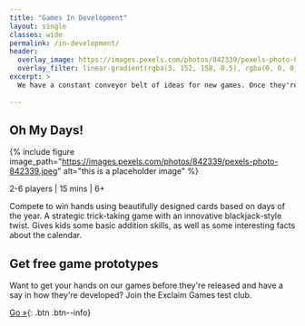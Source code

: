 ```yaml
---
title: "Games In Development"
layout: single
classes: wide
permalink: /in-development/
header:
  overlay_image: https://images.pexels.com/photos/842339/pexels-photo-842339.jpeg
  overlay_filter: linear-gradient(rgba(3, 152, 158, 0.5), rgba(0, 0, 0, 0.5))
excerpt: >
  We have a constant conveyor belt of ideas for new games. Once they're getting close to production, we'll tell you about them, right here.
  
---
```


## Oh My Days!

{% include figure image_path="https://images.pexels.com/photos/842339/pexels-photo-842339.jpeg" alt="this is a placeholder image"  %}

2-6 players | 15 mins | 6+

Compete to win hands using beautifully designed cards based on days of the year. A strategic trick-taking game with an innovative blackjack-style twist. Gives kids some basic addition skills, as well as some interesting facts about the calendar.

## Get free game prototypes

Want to get your hands on our games before they're released and have a say in how they're developed? Join the Exclaim Games test club.

[Go »](/test-club/){: .btn .btn--info}
